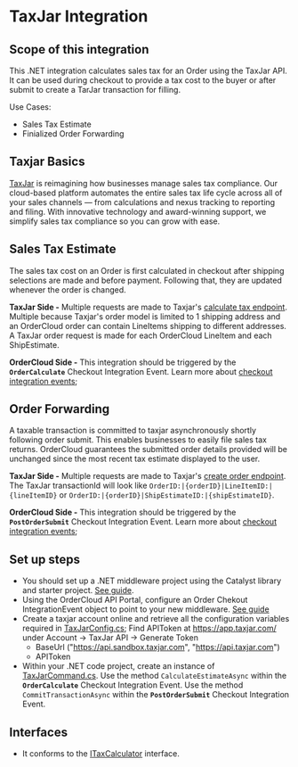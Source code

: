 ﻿# TaxJar Integration 

## Scope of this integration
This .NET integration calculates sales tax for an Order using the TaxJar API. It can be used during checkout to provide a tax cost to the buyer or after submit to create a TarJar transaction for filling. 

Use Cases:
- Sales Tax Estimate
- Finialized Order Forwarding 

## Taxjar Basics 
[TaxJar](https://www.taxjar.com/) is reimagining how businesses manage sales tax compliance. Our cloud-based platform automates the entire sales tax life cycle across all of your sales channels — from calculations and nexus tracking to reporting and filing. With innovative technology and award-winning support, we simplify sales tax compliance so you can grow with ease.

## Sales Tax Estimate
The sales tax cost on an Order is first calculated in checkout after shipping selections are made and before payment. Following that, they are updated whenever the order is changed. 

**TaxJar Side -** Multiple requests are made to Taxjar's [calculate tax endpoint](https://developers.taxjar.com/api/reference/#post-calculate-sales-tax-for-an-order). Multiple because Taxjar's order model is limited to 1 shipping address and an OrderCloud order can contain LineItems shipping to different addresses. A TaxJar order request is made for each OrderCloud LineItem and each ShipEstimate.

**OrderCloud Side -** This integration should be triggered by the **`OrderCalculate`** Checkout Integration Event. Learn more about [checkout integration events](https://ordercloud.io/knowledge-base/order-checkout-integration); 

## Order Forwarding 
A taxable transaction is committed to taxjar asynchronously shortly following order submit. This enables businesses to easily file sales tax returns. OrderCloud guarantees the submitted order details provided will be unchanged since the most recent tax estimate displayed to the user.

**TaxJar Side -** Multiple requests are made to Taxjar's [create order endpoint](https://developers.taxjar.com/api/reference/#post-create-an-order-transaction). The TaxJar transactionId will look like `OrderID:|{orderID}|LineItemID:|{lineItemID}` or `OrderID:|{orderID}|ShipEstimateID:|{shipEstimateID}`.

**OrderCloud Side -** This integration should be triggered by the **`PostOrderSubmit`** Checkout Integration Event. Learn more about [checkout integration events](https://ordercloud.io/knowledge-base/order-checkout-integration); 

## Set up steps

- You should set up a .NET middleware project using the Catalyst library and starter project. [See guide](https://ordercloud.io/knowledge-base/start-dotnet-middleware-from-scratch).
- Using the OrderCloud API Portal, configure an Order Chekout IntegrationEvent object to point to your new middleware. [See guide](https://ordercloud.io/knowledge-base/order-checkout-integration)
- Create a taxjar account online and retrieve all the configuration variables required in [TaxJarConfig.cs](./TaxJarConfig.cs); Find APIToken at https://app.taxjar.com/ under Account -> TaxJar API -> Generate Token
	- BaseUrl ("https://api.sandbox.taxjar.com", "https://api.taxjar.com")
	- APIToken 
- Within your .NET code project, create an instance of [TaxJarCommand.cs](./TaxJarCommand.cs). Use the method `CalculateEstimateAsync` within the **`OrderCalculate`** Checkout Integration Event.  Use the method `CommitTransactionAsync` within the **`PostOrderSubmit`** Checkout Integration Event. 

## Interfaces

- It conforms to the [ITaxCalculator](../../Interfaces/ITaxCalculator.cs) interface.
